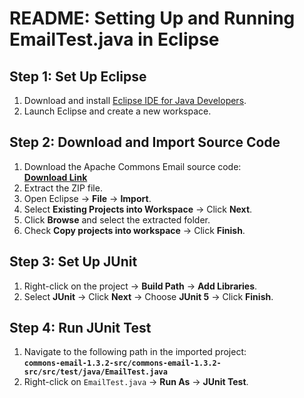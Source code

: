 # **README: Setting Up and Running EmailTest.java in Eclipse**  

## **Step 1: Set Up Eclipse**  
1. Download and install [Eclipse IDE for Java Developers](https://www.eclipse.org/downloads/).  
2. Launch Eclipse and create a new workspace.  

## **Step 2: Download and Import Source Code**  
1. Download the Apache Commons Email source code:  
   **[Download Link](https://foyzulhassan.github.io/files/commons-email-1.3.2-src.zip)**  
2. Extract the ZIP file.  
3. Open Eclipse → **File** → **Import**.  
4. Select **Existing Projects into Workspace** → Click **Next**.  
5. Click **Browse** and select the extracted folder.  
6. Check **Copy projects into workspace** → Click **Finish**.  

## **Step 3: Set Up JUnit**  
1. Right-click on the project → **Build Path** → **Add Libraries**.  
2. Select **JUnit** → Click **Next** → Choose **JUnit 5** → Click **Finish**.  

## **Step 4: Run JUnit Test**  
1. Navigate to the following path in the imported project:  
   **`commons-email-1.3.2-src/commons-email-1.3.2-src/src/test/java/EmailTest.java`**  
2. Right-click on `EmailTest.java` → **Run As** → **JUnit Test**.
